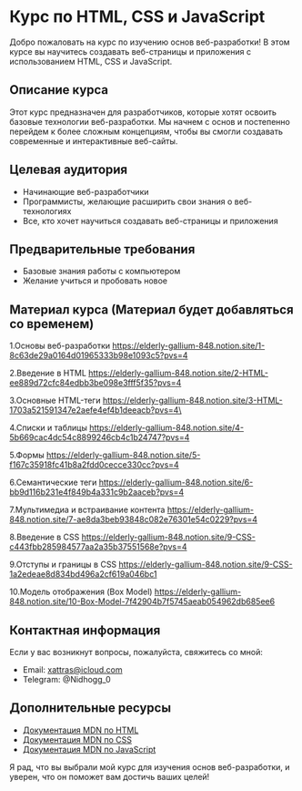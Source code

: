 # Курс по HTML, CSS и JavaScript

Добро пожаловать на курс по изучению основ веб-разработки! В этом курсе вы научитесь создавать веб-страницы и приложения с использованием HTML, CSS и JavaScript.

## Описание курса

Этот курс предназначен для разработчиков, которые хотят освоить базовые технологии веб-разработки. Мы начнем с основ и постепенно перейдем к более сложным концепциям, чтобы вы смогли создавать современные и интерактивные веб-сайты.

## Целевая аудитория

- Начинающие веб-разработчики
- Программисты, желающие расширить свои знания о веб-технологиях
- Все, кто хочет научиться создавать веб-страницы и приложения

## Предварительные требования

- Базовые знания работы с компьютером
- Желание учиться и пробовать новое

## Материал курса (Материал будет добавляться со временем)

  1.Основы веб-разработки
    https://elderly-gallium-848.notion.site/1-8c63de29a0164d01965333b98e1093c5?pvs=4
    
  2.Введение в HTML
    https://elderly-gallium-848.notion.site/2-HTML-ee889d72cfc84edbb3be098e3fff5f35?pvs=4

  3.Основные HTML-теги
    https://elderly-gallium-848.notion.site/3-HTML-1703a521591347e2aefe4ef4b1deeacb?pvs=4\

  4.Списки и таблицы
    https://elderly-gallium-848.notion.site/4-5b669cac4dc54c8899246cb4c1b24747?pvs=4

  5.Формы
    https://elderly-gallium-848.notion.site/5-f167c35918fc41b8a2fdd0cecce330cc?pvs=4

  6.Семантические теги
    https://elderly-gallium-848.notion.site/6-bb9d116b231e4f849b4a331c9b2aaceb?pvs=4

  7.Мультимедиа и встраивание контента
    https://elderly-gallium-848.notion.site/7-ae8da3beb93848c082e76301e54c0229?pvs=4

  8.Введение в CSS
    https://elderly-gallium-848.notion.site/9-CSS-c443fbb285984577aa2a35b37551568e?pvs=4

  9.Отступы и границы в CSS
    https://elderly-gallium-848.notion.site/9-CSS-1a2edeae8d834bd496a2cf619a046bc1

  10.Модель отображения (Box Model)
    https://elderly-gallium-848.notion.site/10-Box-Model-7f42904b7f5745aeab054962db685ee6

## Контактная информация

Если у вас возникнут вопросы, пожалуйста, свяжитесь со мной:

- Email: xattras@icloud.com
- Telegram: @Nidhogg_0

## Дополнительные ресурсы

- [Документация MDN по HTML](https://developer.mozilla.org/ru/docs/Web/HTML)
- [Документация MDN по CSS](https://developer.mozilla.org/ru/docs/Web/CSS)
- [Документация MDN по JavaScript](https://developer.mozilla.org/ru/docs/Web/JavaScript)

Я рад, что вы выбрали мой курс для изучения основ веб-разработки, и уверен, что он поможет вам достичь ваших целей!
